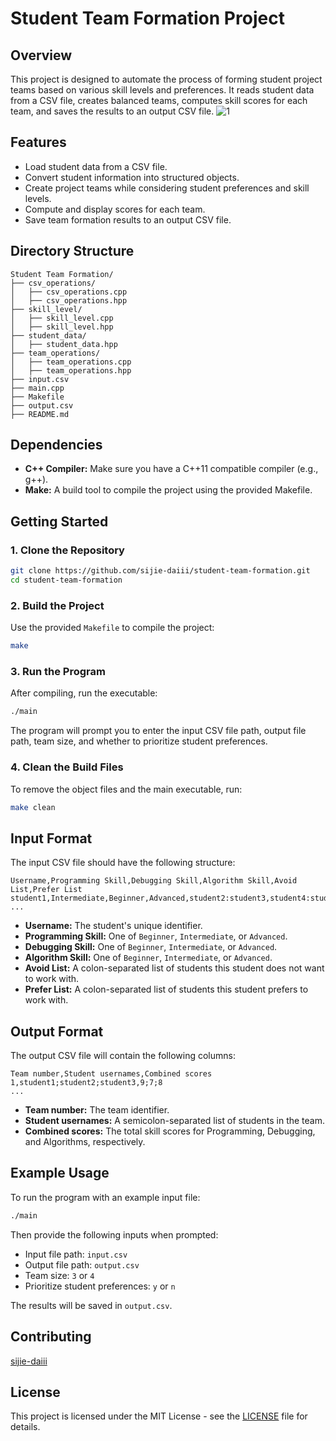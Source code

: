 # Student Team Formation Project

## Overview

This project is designed to automate the process of forming student project teams based on various skill levels and preferences. It reads student data from a CSV file, creates balanced teams, computes skill scores for each team, and saves the results to an output CSV file.
![1](https://github.com/user-attachments/assets/094f6ac3-a435-43c5-8fb7-19d18d16867b)

## Features

- Load student data from a CSV file.
- Convert student information into structured objects.
- Create project teams while considering student preferences and skill levels.
- Compute and display scores for each team.
- Save team formation results to an output CSV file.

## Directory Structure

```
Student Team Formation/
├── csv_operations/
│   ├── csv_operations.cpp
│   ├── csv_operations.hpp
├── skill_level/
│   ├── skill_level.cpp
│   ├── skill_level.hpp
├── student_data/
│   ├── student_data.hpp
├── team_operations/
│   ├── team_operations.cpp
│   ├── team_operations.hpp
├── input.csv
├── main.cpp
├── Makefile
├── output.csv
├── README.md
```

## Dependencies

- **C++ Compiler:** Make sure you have a C++11 compatible compiler (e.g., g++).
- **Make:** A build tool to compile the project using the provided Makefile.

## Getting Started

### 1. Clone the Repository

```bash
git clone https://github.com/sijie-daiii/student-team-formation.git
cd student-team-formation
```

### 2. Build the Project

Use the provided `Makefile` to compile the project:

```bash
make
```

### 3. Run the Program

After compiling, run the executable:

```bash
./main
```

The program will prompt you to enter the input CSV file path, output file path, team size, and whether to prioritize student preferences.

### 4. Clean the Build Files

To remove the object files and the main executable, run:

```bash
make clean
```

## Input Format

The input CSV file should have the following structure:

```
Username,Programming Skill,Debugging Skill,Algorithm Skill,Avoid List,Prefer List
student1,Intermediate,Beginner,Advanced,student2:student3,student4:student5
...
```

- **Username:** The student's unique identifier.
- **Programming Skill:** One of `Beginner`, `Intermediate`, or `Advanced`.
- **Debugging Skill:** One of `Beginner`, `Intermediate`, or `Advanced`.
- **Algorithm Skill:** One of `Beginner`, `Intermediate`, or `Advanced`.
- **Avoid List:** A colon-separated list of students this student does not want to work with.
- **Prefer List:** A colon-separated list of students this student prefers to work with.

## Output Format

The output CSV file will contain the following columns:

```
Team number,Student usernames,Combined scores
1,student1;student2;student3,9;7;8
...
```

- **Team number:** The team identifier.
- **Student usernames:** A semicolon-separated list of students in the team.
- **Combined scores:** The total skill scores for Programming, Debugging, and Algorithms, respectively.

## Example Usage

To run the program with an example input file:

```bash
./main
```

Then provide the following inputs when prompted:

- Input file path: `input.csv`
- Output file path: `output.csv`
- Team size: `3` or `4`
- Prioritize student preferences: `y` or `n`

The results will be saved in `output.csv`.

## Contributing

[sijie-daiii](https://github.com/sijie-daiii)
## License

This project is licensed under the MIT License - see the [LICENSE](LICENSE) file for details.
```
